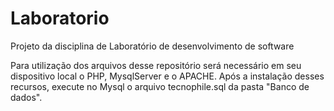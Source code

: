 # Laboratorio
Projeto da disciplina de Laboratório de desenvolvimento de software

Para utilização dos arquivos desse repositório será necessário em seu dispositivo local o PHP, MysqlServer e o APACHE.
Após a instalação desses recursos, execute no Mysql o arquivo tecnophile.sql da pasta "Banco de dados".
